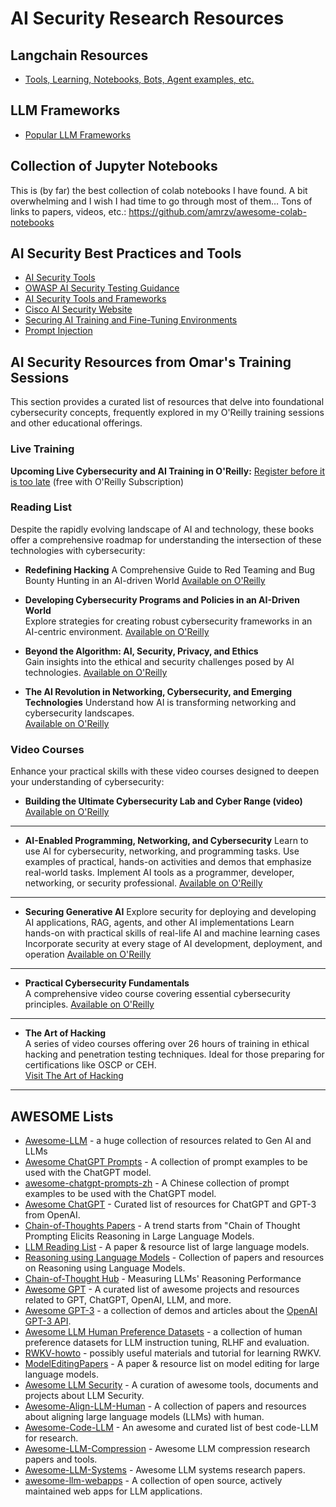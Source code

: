 # AI Security Research Resources

## Langchain Resources
- [Tools, Learning, Notebooks, Bots, Agent examples, etc.](https://github.com/The-Art-of-Hacking/h4cker/tree/master/ai_research/LangChain/README.md)

## LLM Frameworks
- [Popular LLM Frameworks](https://github.com/The-Art-of-Hacking/h4cker/tree/master/ai_research/LLM-frameworks)

## Collection of Jupyter Notebooks
This is (by far) the best collection of colab notebooks I have found. A bit overwhelming and I wish I had time to go through most of them… Tons of links to papers, videos, etc.: https://github.com/amrzv/awesome-colab-notebooks
  
## AI Security Best Practices and Tools
- [AI Security Tools](https://github.com/The-Art-of-Hacking/h4cker/blob/master/ai_research/ai_security_tools.md)
- [OWASP AI Security Testing Guidance](https://owaspai.org/docs/5_testing/)
- [AI Security Tools and Frameworks](https://github.com/The-Art-of-Hacking/h4cker/blob/master/ai_research/ai_security_tools.md)
- [Cisco AI Security Website](https://aisecurity.cisco.com/)
- [Securing AI Training and Fine-Tuning Environments](https://github.com/The-Art-of-Hacking/h4cker/tree/master/ai_research/training_environment_security)
- [Prompt Injection](https://github.com/The-Art-of-Hacking/h4cker/tree/master/ai_research/prompt_injection)

## AI Security Resources from Omar's Training Sessions
This section provides a curated list of resources that delve into foundational cybersecurity concepts, frequently explored in my O'Reilly training sessions and other educational offerings.

###  Live Training
**Upcoming Live Cybersecurity and AI Training in O'Reilly:** [Register before it is too late](https://learning.oreilly.com/search/?q=omar%20santos&type=live-course&rows=100&language_with_transcripts=en) (free with O'Reilly Subscription)

### Reading List

Despite the rapidly evolving landscape of AI and technology, these books offer a comprehensive roadmap for understanding the intersection of these technologies with cybersecurity:

- **Redefining Hacking**
A Comprehensive Guide to Red Teaming and Bug Bounty Hunting in an AI-driven World [Available on O'Reilly](https://learning.oreilly.com/library/view/redefining-hacking-a/9780138363635/)

- **Developing Cybersecurity Programs and Policies in an AI-Driven World**  
  Explore strategies for creating robust cybersecurity frameworks in an AI-centric environment. [Available on O'Reilly](https://learning.oreilly.com/library/view/developing-cybersecurity-programs/9780138073992)

- **Beyond the Algorithm: AI, Security, Privacy, and Ethics**  
  Gain insights into the ethical and security challenges posed by AI technologies. [Available on O'Reilly](https://learning.oreilly.com/library/view/beyond-the-algorithm/9780138268442)

- **The AI Revolution in Networking, Cybersecurity, and Emerging Technologies** Understand how AI is transforming networking and cybersecurity landscapes.  
[Available on O'Reilly](https://learning.oreilly.com/library/view/the-ai-revolution/9780138293703)

### Video Courses

Enhance your practical skills with these video courses designed to deepen your understanding of cybersecurity:

- **Building the Ultimate Cybersecurity Lab and Cyber Range (video)** [Available on O'Reilly](https://learning.oreilly.com/course/building-the-ultimate/9780138319090/)

---

- **AI-Enabled Programming, Networking, and Cybersecurity**
Learn to use AI for cybersecurity, networking, and programming tasks.
Use examples of practical, hands-on activities and demos that emphasize real-world tasks.
Implement AI tools as a programmer, developer, networking, or security professional.
[Available on O'Reilly](https://learning.oreilly.com/course/ai-enabled-programming-networking/9780135402696/)
 
---

- **Securing Generative AI**
Explore security for deploying and developing AI applications, RAG, agents, and other AI implementations
Learn hands-on with practical skills of real-life AI and machine learning cases
Incorporate security at every stage of AI development, deployment, and operation
[Available on O'Reilly](https://learning.oreilly.com/course/securing-generative-ai/9780135401804/)

---


- **Practical Cybersecurity Fundamentals**  
  A comprehensive video course covering essential cybersecurity principles.  [Available on O'Reilly](https://learning.oreilly.com/course/practical-cybersecurity-fundamentals/9780138037550/)
 
---

- **The Art of Hacking**  
  A series of video courses offering over 26 hours of training in ethical hacking and penetration testing techniques. Ideal for those preparing for certifications like OSCP or CEH.  
  [Visit The Art of Hacking](https://theartofhacking.org)

---

## AWESOME Lists
- [Awesome-LLM](https://github.com/Hannibal046/Awesome-LLM) - a huge collection of resources related to Gen AI and LLMs
- [Awesome ChatGPT Prompts](https://github.com/f/awesome-chatgpt-prompts) - A collection of prompt examples to be used with the ChatGPT model.
- [awesome-chatgpt-prompts-zh](https://github.com/PlexPt/awesome-chatgpt-prompts-zh) - A Chinese collection of prompt examples to be used with the ChatGPT model.
- [Awesome ChatGPT](https://github.com/humanloop/awesome-chatgpt) - Curated list of resources for ChatGPT and GPT-3 from OpenAI.
- [Chain-of-Thoughts Papers](https://github.com/Timothyxxx/Chain-of-ThoughtsPapers) -  A trend starts from "Chain of Thought Prompting Elicits Reasoning in Large Language Models.
- [LLM Reading List](https://github.com/crazyofapple/Reading_groups/) - A paper & resource list of large language models.
- [Reasoning using Language Models](https://github.com/atfortes/LM-Reasoning-Papers) - Collection of papers and resources on Reasoning using Language Models.
- [Chain-of-Thought Hub](https://github.com/FranxYao/chain-of-thought-hub) - Measuring LLMs' Reasoning Performance
- [Awesome GPT](https://github.com/formulahendry/awesome-gpt) - A curated list of awesome projects and resources related to GPT, ChatGPT, OpenAI, LLM, and more.
- [Awesome GPT-3](https://github.com/elyase/awesome-gpt3) - a collection of demos and articles about the [OpenAI GPT-3 API](https://openai.com/blog/openai-api/).
- [Awesome LLM Human Preference Datasets](https://github.com/PolisAI/awesome-llm-human-preference-datasets) - a collection of human preference datasets for LLM instruction tuning, RLHF and evaluation.
- [RWKV-howto](https://github.com/Hannibal046/RWKV-howto) - possibly useful materials and tutorial for learning RWKV.
- [ModelEditingPapers](https://github.com/zjunlp/ModelEditingPapers) - A paper & resource list on model editing for large language models.
- [Awesome LLM Security](https://github.com/corca-ai/awesome-llm-security) - A curation of awesome tools, documents and projects about LLM Security.
- [Awesome-Align-LLM-Human](https://github.com/GaryYufei/AlignLLMHumanSurvey) - A collection of papers and resources about aligning large language models (LLMs) with human.
- [Awesome-Code-LLM](https://github.com/huybery/Awesome-Code-LLM) - An awesome and curated list of best code-LLM for research.
- [Awesome-LLM-Compression](https://github.com/HuangOwen/Awesome-LLM-Compression) - Awesome LLM compression research papers and tools.
- [Awesome-LLM-Systems](https://github.com/AmberLJC/LLMSys-PaperList) - Awesome LLM systems research papers.
- [awesome-llm-webapps](https://github.com/snowfort-ai/awesome-llm-webapps) - A collection of open source, actively maintained web apps for LLM applications.
